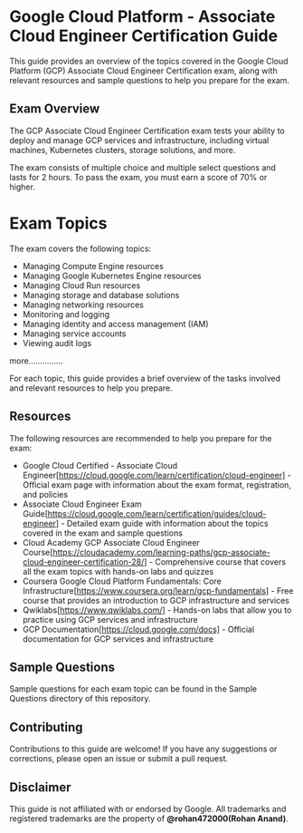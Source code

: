 # Google Cloud Platform - Associate Cloud Engineer Certification Guide

This guide provides an overview of the topics covered in the Google Cloud Platform (GCP) Associate Cloud Engineer Certification exam, 
along with relevant resources and sample questions to help you prepare for the exam.

## Exam Overview

The GCP Associate Cloud Engineer Certification exam tests your ability to deploy and manage GCP services and infrastructure, 
including virtual machines, Kubernetes clusters, storage solutions, and more.

The exam consists of multiple choice and multiple select questions and lasts for 2 hours. To pass the exam, you must earn a score of 70% or higher.

# Exam Topics

The exam covers the following topics:

- Managing Compute Engine resources
- Managing Google Kubernetes Engine resources
- Managing Cloud Run resources
- Managing storage and database solutions
- Managing networking resources
- Monitoring and logging
- Managing identity and access management (IAM)
- Managing service accounts
- Viewing audit logs

more...............

For each topic, this guide provides a brief overview of the tasks involved and relevant resources to help you prepare.

## Resources

The following resources are recommended to help you prepare for the exam:

- Google Cloud Certified - Associate Cloud Engineer[https://cloud.google.com/learn/certification/cloud-engineer] - Official exam page with information about the exam format, registration, and policies
- Associate Cloud Engineer Exam Guide[https://cloud.google.com/learn/certification/guides/cloud-engineer] - Detailed exam guide with information about the topics covered in the exam and sample questions
- Cloud Academy GCP Associate Cloud Engineer Course[https://cloudacademy.com/learning-paths/gcp-associate-cloud-engineer-certification-28/] - Comprehensive course that covers all the exam topics with hands-on labs and quizzes
- Coursera Google Cloud Platform Fundamentals: Core Infrastructure[https://www.coursera.org/learn/gcp-fundamentals] - Free course that provides an introduction to GCP infrastructure and services
- Qwiklabs[https://www.qwiklabs.com/] - Hands-on labs that allow you to practice using GCP services and infrastructure
- GCP Documentation[https://cloud.google.com/docs] - Official documentation for GCP services and infrastructure

## Sample Questions

Sample questions for each exam topic can be found in the Sample Questions directory of this repository.

## Contributing

Contributions to this guide are welcome! If you have any suggestions or corrections, please open an issue or submit a pull request.

## Disclaimer

This guide is not affiliated with or endorsed by Google. All trademarks and registered trademarks are the property of **@rohan472000(Rohan Anand)**.
